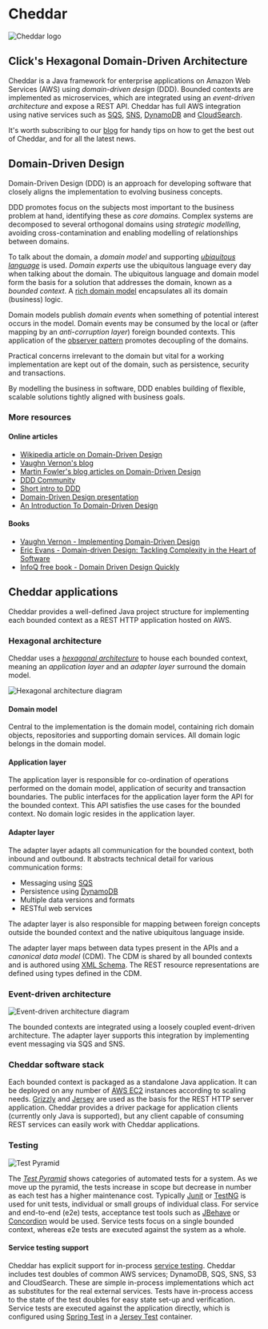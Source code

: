 # Cheddar

![Cheddar logo](http://googledrive.com/host/0B3KE77--Zs7eSlN2MzF5ekdDZFE/)

## Click's Hexagonal Domain-Driven Architecture

Cheddar is a Java framework for enterprise applications on Amazon Web Services (AWS) using _domain-driven design_ (DDD). Bounded contexts are implemented as microservices, which are integrated using an _event-driven architecture_ and expose a REST API. Cheddar has full AWS integration using native services such as [SQS](http://aws.amazon.com/sqs/), [SNS](http://aws.amazon.com/sns/), [DynamoDB](http://aws.amazon.com/dynamodb/) and [CloudSearch](http://aws.amazon.com/cloudsearch/).

It's worth subscribing to our [blog](http://www.clicktravel.com/engineering-blog) for handy tips on how to get the best out of Cheddar, and for all the latest news.

## Domain-Driven Design
Domain-Driven Design (DDD) is an approach for developing software that closely aligns the implementation to evolving business concepts.

DDD promotes focus on the subjects most important to the business problem at hand, identifying these as _core domains_. Complex systems are decomposed to several orthogonal domains using _strategic modelling_, avoiding cross-contamination and enabling modelling of relationships between domains.

To talk about the domain, a _domain model_ and supporting [_ubiquitous language_](http://martinfowler.com/bliki/UbiquitousLanguage.html) is used. _Domain experts_ use the ubiquitous language every day when talking about the domain. The ubiquitous language and domain model form the basis for a solution that addresses the domain, known as a _bounded context_. A [rich domain model](http://www.martinfowler.com/bliki/AnemicDomainModel.html) encapsulates all its domain (business) logic.

Domain models publish _domain events_ when something of potential interest occurs in the model. Domain events may be consumed by the local or (after mapping by an _anti-corruption layer_) foreign bounded contexts. This application of the [observer pattern](http://en.wikipedia.org/wiki/Observer_pattern) promotes decoupling of the domains.

Practical concerns irrelevant to the domain but vital for a working implementation are kept out of the domain, such as persistence, security and transactions.

By modelling the business in software, DDD enables building of flexible, scalable solutions tightly aligned with business goals.

### More resources

#### Online articles
- [Wikipedia article on Domain-Driven Design](http://en.wikipedia.org/wiki/Domain-driven_design)
- [Vaughn Vernon's blog](http://vaughnvernon.co/)
- [Martin Fowler's blog articles on Domain-Driven Design](http://martinfowler.com/tags/domain%20driven%20design.html)
- [DDD Community](http://dddcommunity.org/)
- [Short intro to DDD](http://domainlanguage.com/ddd/)
- [Domain-Driven Design presentation](http://www.slideshare.net/panesofglass/domain-driven-design)
- [An Introduction To Domain-Driven Design](http://msdn.microsoft.com/en-us/magazine/dd419654.aspx)

#### Books
- [Vaughn Vernon - Implementing Domain-Driven Design](https://vaughnvernon.co/?page_id=168)
- [Eric Evans - Domain-driven Design: Tackling Complexity in the Heart of Software](http://www.amazon.co.uk/Domain-driven-Design-Tackling-Complexity-Software/dp/0321125215)
- [InfoQ free book - Domain Driven Design Quickly](http://www.infoq.com/minibooks/domain-driven-design-quickly)

## Cheddar applications
Cheddar provides a well-defined Java project structure for implementing each bounded context as a REST HTTP application hosted on AWS.

### Hexagonal architecture
Cheddar uses a [_hexagonal architecture_](http://alistair.cockburn.us/Hexagonal+architecture) to house each bounded context, meaning an _application layer_ and an _adapter layer_ surround the domain model.

![Hexagonal architecture diagram](http://googledrive.com/host/0B3KE77--Zs7eOVJUZko4eDhQbkk/ "Hexagonal architecture")

#### Domain model
Central to the implementation is the domain model, containing rich domain objects, repositories and supporting domain services. All domain logic belongs in the domain model.

#### Application layer
The application layer is responsible for co-ordination of operations performed on the domain model, application of security and transaction boundaries. The public interfaces for the application layer form the API for the bounded context. This API satisfies the use cases for the bounded context. No domain logic resides in the application layer.

#### Adapter layer
The adapter layer adapts all communication for the bounded context, both inbound and outbound. It abstracts technical detail for various communication forms:
* Messaging using [SQS](http://aws.amazon.com/sqs/)
* Persistence using [DynamoDB](http://aws.amazon.com/dynamodb/)
* Multiple data versions and formats
* RESTful web services

The adapter layer is also responsible for mapping between foreign concepts outside the bounded context and the native ubiquitous language inside.

The adapter layer maps between data types present in the APIs and a _canonical data model_ (CDM). The CDM is shared by all bounded contexts and is authored using [XML Schema](http://www.w3schools.com/schema/). The REST resource representations are defined using types defined in the CDM.

### Event-driven architecture

![Event-driven architecture diagram](http://googledrive.com/host/0B3KE77--Zs7eTjZ5MXlNM1RSN3c/ "Event-driven architecture")

The bounded contexts are integrated using a loosely coupled event-driven architecture. The adapter layer supports this integration by implementing event messaging via SQS and SNS.

### Cheddar software stack
Each bounded context is packaged as a standalone Java application. It can be deployed on any number of [AWS EC2](http://aws.amazon.com/ec2/) instances according to scaling needs. [Grizzly](https://grizzly.java.net/) and [Jersey](https://jersey.java.net/) are used as the basis for the REST HTTP server application. Cheddar provides a driver package for application clients (currently only Java is supported), but any client capable of consuming REST services can easily work with Cheddar applications.

### Testing

![Test Pyramid](http://googledrive.com/host/0B3KE77--Zs7eVHBUUkhBa0QzbU0/ "Test Pyramid")
 
The [_Test Pyramid_](http://martinfowler.com/bliki/TestPyramid.html) shows categories of automated tests for a system. As we move up the pyramid, the tests increase in scope but decrease in number as each test has a higher maintenance cost. Typically [Junit](http://junit.org/) or [TestNG](http://testng.org/) is used for unit tests, individual or small groups of individual class. For service and end-to-end (e2e) tests, acceptance test tools such as [JBehave](http://jbehave.org/) or [Concordion](http://concordion.org/) would be used. Service tests focus on a single bounded context, whereas e2e tests are executed against the system as a whole.

#### Service testing support
Cheddar has explicit support for in-process [service testing](http://martinfowler.com/articles/microservice-testing/). Cheddar includes test doubles of common AWS services; DynamoDB, SQS, SNS, S3 and CloudSearch. These are simple in-process implementations which act as substitutes for the real external services. Tests have in-process access to the state of the test doubles for easy state set-up and verification. Service tests are executed against the application directly, which is configured using [Spring Test](http://docs.spring.io/spring/docs/current/spring-framework-reference/html/testing.html) in a [Jersey Test](https://jersey.java.net/documentation/latest/test-framework.html) container.
